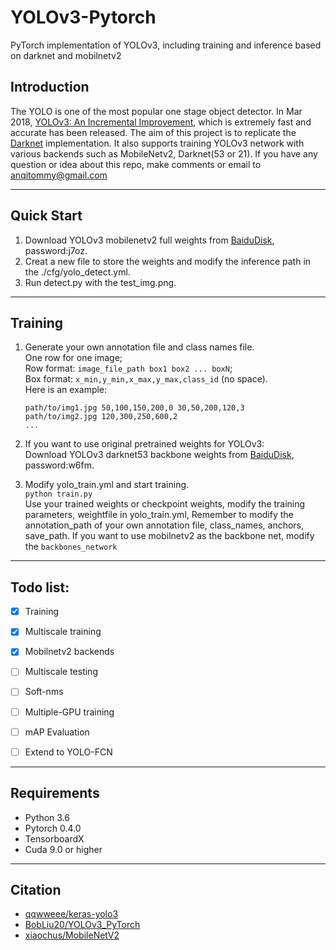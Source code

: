 # YOLOv3-Pytorch
PyTorch implementation of YOLOv3, including training and inference based on darknet and mobilnetv2
## Introduction
The YOLO is one of the most popular one stage object detector. In Mar 2018, [YOLOv3: An Incremental Improvement](https://pjreddie.com/media/files/papers/YOLOv3.pdf), which is extremely fast and accurate has been released. The aim of this project is to replicate the [Darknet](https://github.com/pjreddie/darknet) implementation. It also supports training YOLOv3 network with various backends such as MobileNetv2, Darknet(53 or 21). If you have any question or idea about this repo, make comments or email to anqitommy@gmail.com


---
## Quick Start
1. Download YOLOv3 mobilenetv2 full weights from [BaiduDisk](https://pan.baidu.com/s/15SS5CtdXcIRzSwdB4w0h3Q), password:j7oz.
2. Creat a new file to store the weights and modify the inference path in the ./cfg/yolo_detect.yml.
3. Run detect.py with the test_img.png.


---
## Training
1. Generate your own annotation file and class names file.  
    One row for one image;  
    Row format: `image_file_path box1 box2 ... boxN`;  
    Box format: `x_min,y_min,x_max,y_max,class_id` (no space).  
    Here is an example:
    ```
    path/to/img1.jpg 50,100,150,200,0 30,50,200,120,3
    path/to/img2.jpg 120,300,250,600,2
    ...
    ```
2. If you want to use original pretrained weights for YOLOv3:  
    Download YOLOv3 darknet53 backbone weights from [BaiduDisk](https://pan.baidu.com/s/1N3jN6imnsbsquk04J2G_-Q), password:w6fm.

3. Modify yolo_train.yml and start training.  
    `python train.py`  
    Use your trained weights or checkpoint weights, modify the training parameters, weightfile in yolo_train.yml, 
    Remember to modify the annotation_path of your own annotation file, class_names, anchors, save_path. If you want to use mobilnetv2       as the backbone net, modify the `backbones_network`


---

## Todo list:
- [x] Training  
- [x] Multiscale training
- [x] Mobilnetv2 backends
- [ ] Multiscale testing 
- [ ] Soft-nms
- [ ] Multiple-GPU training
- [ ] mAP Evaluation
- [ ] Extend to YOLO-FCN


---
## Requirements
- Python 3.6
- Pytorch 0.4.0
- TensorboardX
- Cuda 9.0 or higher


---

## Citation
- [qqwweee/keras-yolo3](https://github.com/qqwweee/keras-yolo3)
- [BobLiu20/YOLOv3_PyTorch](https://github.com/BobLiu20/YOLOv3_PyTorch)
- [xiaochus/MobileNetV2](https://github.com/xiaochus/MobileNetV2)
